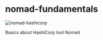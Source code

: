 # nomad-fundamentals

![nomad-hashicorp](https://github.com/sibelly/k8s-fundamentals/blob/main/resources/nomad-hashicorp.png?raw=true)

Basics about HashiCorp tool Nomad


